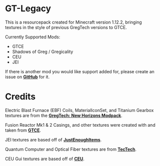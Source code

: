 # GT-Legacy

This is a resourcepack created for Minecraft version 1.12.2, bringing textures in the style of previous GregTech versions to GTCE.

Currently Supported Mods:
 - GTCE
 - Shadows of Greg / Gregicality
 - CEU
 - JEI

If there is another mod you would like support added for, please create an issue on **[GitHub](https://github.com/TechLord22/GT-Legacy/issues)** for it.


# Credits
Electric Blast Furnace (EBF) Coils, MaterialIconSet, and Titanium Gearbox textures are from the **[GregTech: New Horizons Modpack](https://www.curseforge.com/minecraft/modpacks/gt-new-horizons)**.

Fusion Reactor Mk1 & 2 Casings, and other textures were created with and taken from **[GTCE](https://github.com/GregTechCE/GregTech)**.

JEI textures are based off of **[JustEnoughItems](https://github.com/mezz/JustEnoughItems)**.

Quantum Computer and Optical Fiber textures are from **[TecTech](https://github.com/Technus/TecTech)**.

CEU Gui textures are based off of **[CEU](https://github.com/Tictim/CEU)**.
